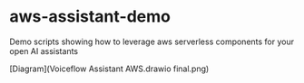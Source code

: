 # aws-assistant-demo
Demo scripts showing how to leverage aws serverless components for your open AI assistants

[Diagram](Voiceflow Assistant AWS.drawio final.png)
